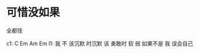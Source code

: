 ---
---

# 可惜没如果

全都怪

c1: C          Em         Am          Em
l1: 我  不  该沉默  时沉默 该  勇敢时  软  弱  如果不是  我  误会自己